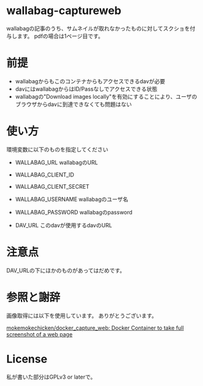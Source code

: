 
# wallabag-captureweb

wallabagの記事のうち、サムネイルが取れなかったものに対してスクショを付与します。
pdfの場合は1ページ目です。

# 前提

* wallabagからもこのコンテナからもアクセスできるdavが必要
* davにはwallabagからはID/Passなしでアクセスできる状態
* wallabagの"Download images locally"を有効にすることにより、ユーザのブラウザからdavに到達できなくても問題はない

# 使い方

環境変数に以下のものを指定してください

* WALLABAG_URL wallabagのURL
* WALLABAG_CLIENT_ID
* WALLABAG_CLIENT_SECRET

* WALLABAG_USERNAME wallabagのユーザ名
* WALLABAG_PASSWORD wallabagのpassword

* DAV_URL このdavが使用するdavのURL

# 注意点

DAV_URLの下にほかのものがあってはだめです。

# 参照と謝辞

画像取得には以下を使用しています。
ありがとうございます。

[mokemokechicken/docker_capture_web: Docker Container to take full screenshot of a web page](https://github.com/mokemokechicken/docker_capture_web)

# License

私が書いた部分はGPLv3 or laterで。



